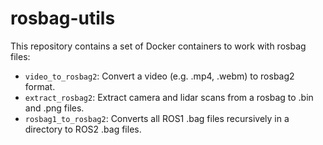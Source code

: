 # rosbag-utils

This repository contains a set of Docker containers to work with rosbag files:
- `video_to_rosbag2`: Convert a video (e.g. .mp4, .webm) to rosbag2 format.
- `extract_rosbag2`: Extract camera and lidar scans from a rosbag to .bin and .png files.
- `rosbag1_to_rosbag2`: Converts all ROS1 .bag files recursively in a directory to ROS2 .bag files.